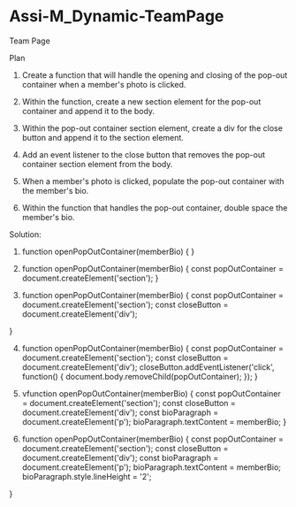 # Assi-M_Dynamic-TeamPage
Team Page 


Plan

1. Create a function that will handle the opening and closing of the pop-out container when a member's photo is clicked.

2. Within the function, create a new section element for the pop-out container and append it to the body.

3. Within the pop-out container section element, create a div for the close button and append it to the section element.

4. Add an event listener to the close button that removes the pop-out container section element from the body.

5. When a member's photo is clicked, populate the pop-out container with the member's bio.

6. Within the function that handles the pop-out container, double space the member's bio.


Solution:
1. function openPopOutContainer(memberBio) { 
}

2. function openPopOutContainer(memberBio) {
  const popOutContainer = document.createElement('section');
  }

3. function openPopOutContainer(memberBio) {
  const popOutContainer = document.createElement('section');
  const closeButton = document.createElement('div');

}

4. function openPopOutContainer(memberBio) {
  const popOutContainer = document.createElement('section');
  const closeButton = document.createElement('div');
   closeButton.addEventListener('click', function() {
    document.body.removeChild(popOutContainer);
  });
}

5. vfunction openPopOutContainer(memberBio) {
  const popOutContainer = document.createElement('section');
  const closeButton = document.createElement('div');
  const bioParagraph = document.createElement('p');
  bioParagraph.textContent = memberBio;
  }

6. function openPopOutContainer(memberBio) {
  const popOutContainer = document.createElement('section');
  const closeButton = document.createElement('div');
  const bioParagraph = document.createElement('p');
  bioParagraph.textContent = memberBio;
  bioParagraph.style.lineHeight = '2';

  }


